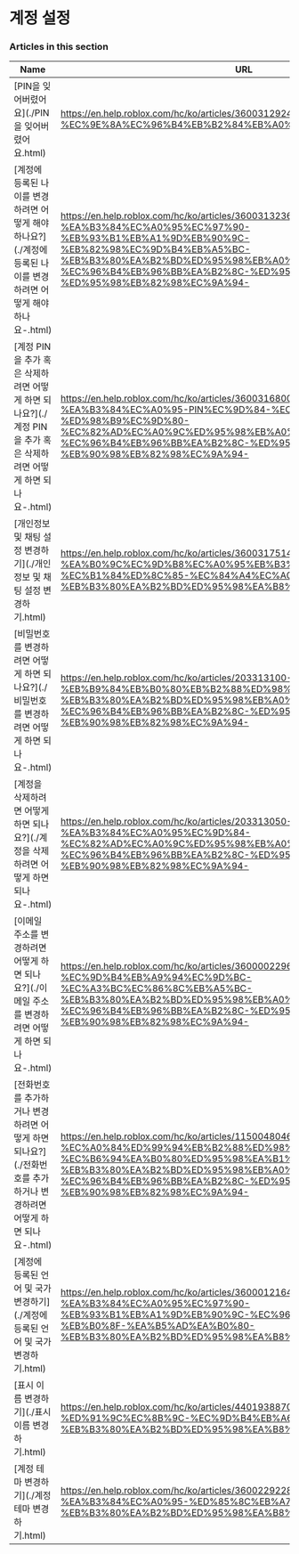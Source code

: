 # 계정 설정  
### Articles in this section
Name|URL
-|-
[PIN을 잊어버렸어요](./PIN을 잊어버렸어요.html) |https://en.help.roblox.com/hc/ko/articles/360031292471-PIN%EC%9D%84-%EC%9E%8A%EC%96%B4%EB%B2%84%EB%A0%B8%EC%96%B4%EC%9A%94
[계정에 등록된 나이를 변경하려면 어떻게 해야 하나요?](./계정에 등록된 나이를 변경하려면 어떻게 해야 하나요-.html) |https://en.help.roblox.com/hc/ko/articles/360031323611-%EA%B3%84%EC%A0%95%EC%97%90-%EB%93%B1%EB%A1%9D%EB%90%9C-%EB%82%98%EC%9D%B4%EB%A5%BC-%EB%B3%80%EA%B2%BD%ED%95%98%EB%A0%A4%EB%A9%B4-%EC%96%B4%EB%96%BB%EA%B2%8C-%ED%95%B4%EC%95%BC-%ED%95%98%EB%82%98%EC%9A%94-
[계정 PIN을 추가 혹은 삭제하려면 어떻게 하면 되나요?](./계정 PIN을 추가 혹은 삭제하려면 어떻게 하면 되나요-.html) |https://en.help.roblox.com/hc/ko/articles/360031680051-%EA%B3%84%EC%A0%95-PIN%EC%9D%84-%EC%B6%94%EA%B0%80-%ED%98%B9%EC%9D%80-%EC%82%AD%EC%A0%9C%ED%95%98%EB%A0%A4%EB%A9%B4-%EC%96%B4%EB%96%BB%EA%B2%8C-%ED%95%98%EB%A9%B4-%EB%90%98%EB%82%98%EC%9A%94-
[개인정보 및 채팅 설정 변경하기](./개인정보 및 채팅 설정 변경하기.html) |https://en.help.roblox.com/hc/ko/articles/360031751471-%EA%B0%9C%EC%9D%B8%EC%A0%95%EB%B3%B4-%EB%B0%8F-%EC%B1%84%ED%8C%85-%EC%84%A4%EC%A0%95-%EB%B3%80%EA%B2%BD%ED%95%98%EA%B8%B0
[비밀번호를 변경하려면 어떻게 하면 되나요?](./비밀번호를 변경하려면 어떻게 하면 되나요-.html) |https://en.help.roblox.com/hc/ko/articles/203313100-%EB%B9%84%EB%B0%80%EB%B2%88%ED%98%B8%EB%A5%BC-%EB%B3%80%EA%B2%BD%ED%95%98%EB%A0%A4%EB%A9%B4-%EC%96%B4%EB%96%BB%EA%B2%8C-%ED%95%98%EB%A9%B4-%EB%90%98%EB%82%98%EC%9A%94-
[계정을 삭제하려면 어떻게 하면 되나요?](./계정을 삭제하려면 어떻게 하면 되나요-.html) |https://en.help.roblox.com/hc/ko/articles/203313050-%EA%B3%84%EC%A0%95%EC%9D%84-%EC%82%AD%EC%A0%9C%ED%95%98%EB%A0%A4%EB%A9%B4-%EC%96%B4%EB%96%BB%EA%B2%8C-%ED%95%98%EB%A9%B4-%EB%90%98%EB%82%98%EC%9A%94-
[이메일 주소를 변경하려면 어떻게 하면 되나요?](./이메일 주소를 변경하려면 어떻게 하면 되나요-.html) |https://en.help.roblox.com/hc/ko/articles/360000229603-%EC%9D%B4%EB%A9%94%EC%9D%BC-%EC%A3%BC%EC%86%8C%EB%A5%BC-%EB%B3%80%EA%B2%BD%ED%95%98%EB%A0%A4%EB%A9%B4-%EC%96%B4%EB%96%BB%EA%B2%8C-%ED%95%98%EB%A9%B4-%EB%90%98%EB%82%98%EC%9A%94-
[전화번호를 추가하거나 변경하려면 어떻게 하면 되나요?](./전화번호를 추가하거나 변경하려면 어떻게 하면 되나요-.html) |https://en.help.roblox.com/hc/ko/articles/115004804623-%EC%A0%84%ED%99%94%EB%B2%88%ED%98%B8%EB%A5%BC-%EC%B6%94%EA%B0%80%ED%95%98%EA%B1%B0%EB%82%98-%EB%B3%80%EA%B2%BD%ED%95%98%EB%A0%A4%EB%A9%B4-%EC%96%B4%EB%96%BB%EA%B2%8C-%ED%95%98%EB%A9%B4-%EB%90%98%EB%82%98%EC%9A%94-
[계정에 등록된 언어 및 국가 변경하기](./계정에 등록된 언어 및 국가 변경하기.html) |https://en.help.roblox.com/hc/ko/articles/360001216486-%EA%B3%84%EC%A0%95%EC%97%90-%EB%93%B1%EB%A1%9D%EB%90%9C-%EC%96%B8%EC%96%B4-%EB%B0%8F-%EA%B5%AD%EA%B0%80-%EB%B3%80%EA%B2%BD%ED%95%98%EA%B8%B0
[표시 이름 변경하기](./표시 이름 변경하기.html) |https://en.help.roblox.com/hc/ko/articles/4401938870292-%ED%91%9C%EC%8B%9C-%EC%9D%B4%EB%A6%84-%EB%B3%80%EA%B2%BD%ED%95%98%EA%B8%B0
[계정 테마 변경하기](./계정 테마 변경하기.html) |https://en.help.roblox.com/hc/ko/articles/360022922852-%EA%B3%84%EC%A0%95-%ED%85%8C%EB%A7%88-%EB%B3%80%EA%B2%BD%ED%95%98%EA%B8%B0